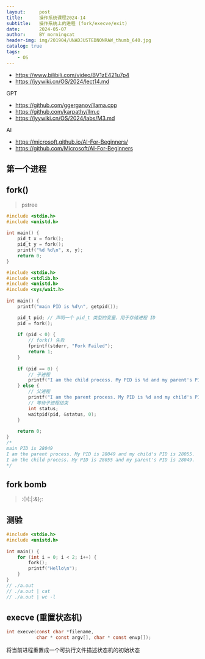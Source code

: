```yaml
---
layout:     post
title:      操作系统课程2024-14
subtitle:   操作系统上的进程 (fork/execve/exit) 
date:       2024-05-07
author:     BY morningcat
header-img: img/201904/UNADJUSTEDNONRAW_thumb_640.jpg
catalog: true
tags:
    - OS
---
```


- https://www.bilibili.com/video/BV1zE421u7p4
- https://jyywiki.cn/OS/2024/lect14.md

GPT


- https://github.com/ggerganov/llama.cpp
- https://github.com/karpathy/llm.c
- https://jyywiki.cn/OS/2024/labs/M3.md

AI

- https://microsoft.github.io/AI-For-Beginners/
- https://github.com/Microsoft/AI-For-Beginners

## 第一个进程

## fork()

> pstree

```c
#include <stdio.h>  
#include <unistd.h>  
  
int main() {
    pid_t x = fork();
    pid_t y = fork();
    printf("%d %d\n", x, y);
    return 0;
}
```

```c
#include <stdio.h>  
#include <stdlib.h>  
#include <unistd.h>  
#include <sys/wait.h>  
  
int main() {
    printf("main PID is %d\n", getpid());  

    pid_t pid; // 声明一个 pid_t 类型的变量，用于存储进程 ID  
    pid = fork();
  
    if (pid < 0) { 
        // fork() 失败  
        fprintf(stderr, "Fork Failed");  
        return 1;  
    }  
  
    if (pid == 0) { 
        // 子进程  
        printf("I am the child process. My PID is %d and my parent's PID is %d.\n", getpid(), getppid());  
    } else { 
        // 父进程  
        printf("I am the parent process. My PID is %d and my child's PID is %d.\n", getpid(), pid);  
        // 等待子进程结束  
        int status;  
        waitpid(pid, &status, 0);
    }  
  
    return 0;  
}
/*
main PID is 28049
I am the parent process. My PID is 28049 and my child's PID is 28055.
I am the child process. My PID is 28055 and my parent's PID is 28049.
*/
```

## fork bomb

> :(){:|:&};:

## 测验

```c
#include <stdio.h>  
#include <unistd.h>  
  
int main() {
    for (int i = 0; i < 2; i++) {
        fork();
        printf("Hello\n");
    }
}
// ./a.out
// ./a.out | cat
// ./a.out | wc -l
```

## execve (重置状态机)

```c
int execve(const char *filename,
           char * const argv[], char * const envp[]);
```

将当前进程重置成一个可执行文件描述状态机的初始状态


